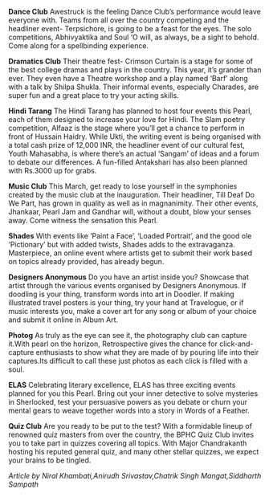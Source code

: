 <!-- TITLE: Clubs -->

**Dance Club**
Awestruck is the feeling Dance Club’s performance would leave everyone with. Teams from all over the country competing and the headliner event- Terpsichore, is going to be a feast for the eyes. The solo competitions, Abhivyaktika and Soul ‘O will, as always, be a sight to behold. Come along for a spellbinding experience.

**Dramatics Club**
Their theatre fest- Crimson Curtain is a stage for some of the best college dramas and plays in the country. This year, it’s grander than ever. They even have a Theatre workshop and a play named ‘Barf’ along with a talk by Shilpa Shukla. Their informal events, especially Charades, are super fun and a great place to try your acting skills. 

**Hindi Tarang**
The Hindi Tarang has planned to host four events this Pearl, each of them designed to increase your love for Hindi. The Slam poetry competition, Alfaaz is the stage where you’ll get a chance to perform in front of Hussain Haidry. While Ukti, the writing event is being organised with a total cash prize of 12,000 INR, the headliner event of our cultural fest, Youth Mahasabha, is where there’s an actual ‘Sangam’ of ideas and a forum to debate our differences. A fun-filled Antakshari has also been planned with Rs.3000 up for grabs.

**Music Club**
This March, get ready to lose yourself in the symphonies created by the music club at the inauguration. Their headliner, Till Deaf Do We Part, has grown in quality as well as in magnanimity. Their other events, Jhankaar, Pearl Jam and Gandhar will, without a doubt, blow your senses away. Come witness the sensation this Pearl. 

**Shades**
With events like ‘Paint a Face’, ‘Loaded Portrait’, and the good ole ‘Pictionary’ but with added twists, Shades adds to the extravaganza. Masterpiece, an online event where artists get to submit their work based on topics already provided, has already begun.

**Designers Anonymous**
Do you have an artist inside you? Showcase that artist through the various events organised by Designers Anonymous. If doodling is your thing, transform words into art in Doodler. If making illustrated travel posters is your thing, try your hand at Travelogue, or if music interests you, make a cover art for any song or album of your choice and submit it online in Album Art.

**Photog**
As truly as the eye can see it, the photography club can capture it.With pearl on the horizon, Retrospective gives the chance for click-and-capture enthusiasts to show what they are made of by pouring life into their captures.Its difficult to call these just photos as each click is filled with a soul.  

**ELAS**
Celebrating literary excellence, ELAS has three exciting events planned for you this Pearl. Bring out your inner detective to solve mysteries in Sherlocked, test your persuasive powers as you debate or churn your mental gears to weave together words into a story in Words of a Feather. 

**Quiz Club**
Are you ready to be put to the test?
With a formidable lineup of renowned quiz masters from over the country, the BPHC Quiz Club invites you to take part in quizzes covering all topics. With Major Chandrakanth hosting his reputed general quiz, and many other stellar quizzes, we expect your brains to be tingled.

*Article by Niral Khambati,Anirudh Srivastav,Chatrik Singh Mangat,Siddharth Sampath*
